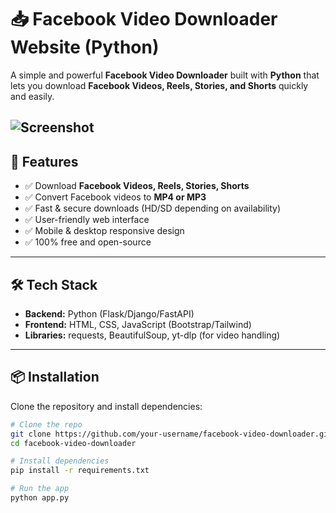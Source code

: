 # 📥 Facebook Video Downloader Website (Python)

A simple and powerful **Facebook Video Downloader** built with **Python** that lets you download **Facebook Videos, Reels, Stories, and Shorts** quickly and easily.  

![Screenshot](screenshot.png)
 ---

## 🚀 Features
- ✅ Download **Facebook Videos, Reels, Stories, Shorts**  
- ✅ Convert Facebook videos to **MP4 or MP3**  
- ✅ Fast & secure downloads (HD/SD depending on availability)  
- ✅ User-friendly web interface  
- ✅ Mobile & desktop responsive design  
- ✅ 100% free and open-source  

---

## 🛠️ Tech Stack
- **Backend:** Python (Flask/Django/FastAPI)  
- **Frontend:** HTML, CSS, JavaScript (Bootstrap/Tailwind)  
- **Libraries:** requests, BeautifulSoup, yt-dlp (for video handling)  

---

## 📦 Installation
Clone the repository and install dependencies:

```bash
# Clone the repo
git clone https://github.com/your-username/facebook-video-downloader.git
cd facebook-video-downloader

# Install dependencies
pip install -r requirements.txt

# Run the app
python app.py
